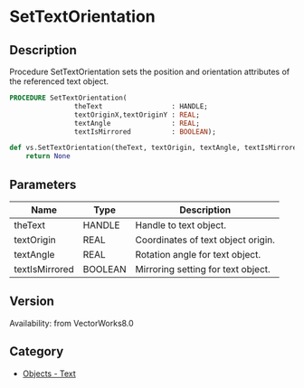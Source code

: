 # SetTextOrientation

## Description
Procedure SetTextOrientation sets the position and orientation attributes of the referenced text object.

```pascal
PROCEDURE SetTextOrientation(
				theText                 : HANDLE;
				textOriginX,textOriginY : REAL;
				textAngle               : REAL;
				textIsMirrored          : BOOLEAN);
```

```python
def vs.SetTextOrientation(theText, textOrigin, textAngle, textIsMirrored):
    return None
```

## Parameters
|Name|Type|Description|
|---|---|---|
|theText|HANDLE|Handle to text object.|
|textOrigin|REAL|Coordinates of text object origin.|
|textAngle|REAL|Rotation angle for text object.|
|textIsMirrored|BOOLEAN|Mirroring setting for text object.|

## Version
Availability: from VectorWorks8.0

## Category
* [Objects - Text](../Categories/Objects%20-%20Text.md)
